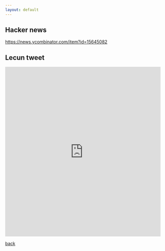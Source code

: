 ```yaml
---
layout: default
---
```


## Hacker news
https://news.ycombinator.com/item?id=15645082

## Lecun tweet
<iframe src="https://www.facebook.com/plugins/post.php?href=https%3A%2F%2Fwww.facebook.com%2Fyann.lecun%2Fposts%2F10154874013422143&width=500" width="500" height="545" style="border:none;overflow:hidden" scrolling="no" frameborder="0" allowTransparency="true"></iframe>

[back](./)
